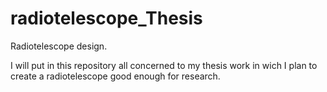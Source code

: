 # radiotelescope_Thesis
Radiotelescope design.



I will put in this repository all concerned to my thesis work in wich I plan to create a radiotelescope good enough for research.
